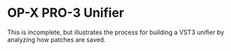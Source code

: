 # OP-X PRO-3 Unifier

This is incomplete, but illustrates the process for building a VST3 unifier by analyzing how patches are saved.


